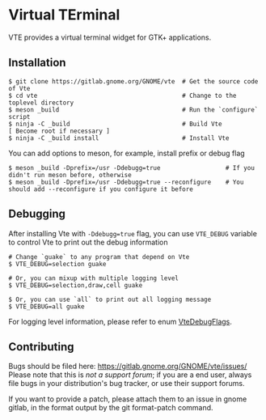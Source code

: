 Virtual TErminal
================

VTE provides a virtual terminal widget for GTK+ applications.

Installation
------------

```
$ git clone https://gitlab.gnome.org/GNOME/vte  # Get the source code of Vte
$ cd vte                                        # Change to the toplevel directory
$ meson _build                                  # Run the `configure` script
$ ninja -C _build                               # Build Vte
[ Become root if necessary ]
$ ninja -C _build install                       # Install Vte
```

You can add options to meson, for example, install prefix or debug flag

```
$ meson _build -Dprefix=/usr -Ddebugg=true                  # If you didn't run meson before, otherwise
$ meson _build -Dprefix=/usr -Ddebugg=true --reconfigure    # You should add --reconfigure if you configure it before
```

Debugging
---------

After installing Vte with `-Ddebugg=true` flag, you can use `VTE_DEBUG` variable to control
Vte to print out the debug information

```
# Change `guake` to any program that depend on Vte
$ VTE_DEBUG=selection guake

# Or, you can mixup with multiple logging level
$ VTE_DEBUG=selection,draw,cell guake

$ Or, you can use `all` to print out all logging message
$ VTE_DEBUG=all guake
```

For logging level information, please refer to enum [VteDebugFlags](src/debug.h).


Contributing
------------

Bugs should be filed here: https://gitlab.gnome.org/GNOME/vte/issues/
Please note that this is *not a support forum*; if you are a end user,
always file bugs in your distribution's bug tracker, or use their
support forums.

If you want to provide a patch, please attach them to an issue in gnome
gitlab, in the format output by the git format-patch command.
